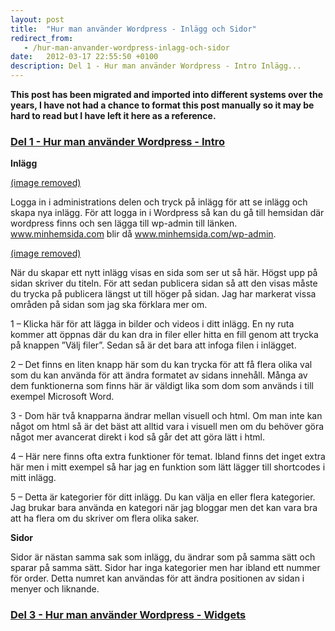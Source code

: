 ```yaml
---
layout: post
title:  "Hur man använder Wordpress - Inlägg och Sidor"
redirect_from:
   - /hur-man-anvander-wordpress-inlagg-och-sidor
date:   2012-03-17 22:55:50 +0100
description: Del 1 - Hur man använder Wordpress - Intro Inlägg...
---
```


**This post has been migrated and imported into different systems over the years, I have not had a chance to format this post manually so it may be hard to read but I have left it here as a reference.**

### [Del 1 - Hur man använder Wordpress - Intro](http://markustenghamn.se/hur-man-anvander-wordpress-intro/)

  
**Inlägg**  
  
[(image removed)](http://markustenghamn.se/wp-content/uploads/2012/03/inlagg.png)  
  
 Logga in i administrations delen och tryck på inlägg för att se inlägg och skapa nya inlägg. För att logga in i Wordpress så kan du gå till hemsidan där wordpress finns och sen lägga till wp-admin till länken. www.minhemsida.com blir då www.minhemsida.com/wp-admin.  
  
[(image removed)](http://markustenghamn.se/wp-content/uploads/2012/03/inlagg2.png)  
  
 När du skapar ett nytt inlägg visas en sida som ser ut så här. Högst upp på sidan skriver du titeln. För att sedan publicera sidan så att den visas måste du trycka på publicera längst ut till höger på sidan. Jag har markerat vissa områden på sidan som jag ska förklara mer om.  
  
 1 – Klicka här för att lägga in bilder och videos i ditt inlägg. En ny ruta kommer att öppnas där du kan dra in filer eller hitta en fill genom att trycka på knappen ”Välj filer”. Sedan så är det bara att infoga filen i inlägget.  
  
 2 – Det finns en liten knapp här som du kan trycka för att få flera olika val som du kan använda för att ändra formatet av sidans innehåll. Många av dem funktionerna som finns här är väldigt lika som dom som används i till exempel Microsoft Word.  
  
 3 - Dom här två knapparna ändrar mellan visuell och html. Om man inte kan något om html så är det bäst att alltid vara i visuell men om du behöver göra något mer avancerat direkt i kod så går det att göra lätt i html.  
  
 4 – Här nere finns ofta extra funktioner för temat. Ibland finns det inget extra här men i mitt exempel så har jag en funktion som lätt lägger till shortcodes i mitt inlägg.  
  
 5 – Detta är kategorier för ditt inlägg. Du kan välja en eller flera kategorier. Jag brukar bara använda en kategori när jag bloggar men det kan vara bra att ha flera om du skriver om flera olika saker.  
  
**Sidor**  
  
 Sidor är nästan samma sak som inlägg, du ändrar som på samma sätt och sparar på samma sätt. Sidor har inga kategorier men har ibland ett nummer för order. Detta numret kan användas för att ändra positionen av sidan i menyer och liknande.  
### [Del 3 - Hur man använder Wordpress - Widgets](http://markustenghamn.se/hur-man-anvander-wordpress-widgets/)